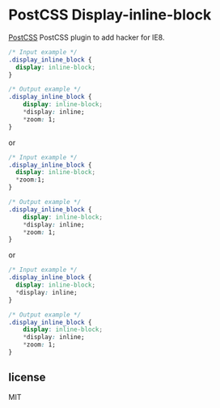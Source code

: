 # PostCSS Display-inline-block

[PostCSS] PostCSS plugin to add hacker for IE8.

[PostCSS]: https://github.com/postcss/postcss

```css
/* Input example */
.display_inline_block {
  display: inline-block;
}
```

```css
/* Output example */
.display_inline_block {
    display: inline-block;
    *display: inline;
    *zoom: 1;
}
```
or 

```css
/* Input example */
.display_inline_block {
  display: inline-block;
  *zoom:1;
}
```

```css
/* Output example */
.display_inline_block {
    display: inline-block;
    *display: inline;
    *zoom: 1;
}
```

or

```css
/* Input example */
.display_inline_block {
  display: inline-block;
  *display: inline;
}
```

```css
/* Output example */
.display_inline_block {
    display: inline-block;
    *display: inline;
    *zoom: 1;
}
```


## license

MIT
